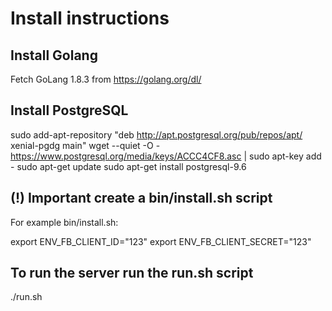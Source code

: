 # Install instructions

## Install Golang
Fetch GoLang 1.8.3 from https://golang.org/dl/

## Install PostgreSQL

sudo add-apt-repository "deb http://apt.postgresql.org/pub/repos/apt/ xenial-pgdg main"
wget --quiet -O - https://www.postgresql.org/media/keys/ACCC4CF8.asc | sudo apt-key add -
sudo apt-get update
sudo apt-get install postgresql-9.6

## (!) Important create a bin/install.sh script
For example bin/install.sh:

export ENV_FB_CLIENT_ID="123"
export ENV_FB_CLIENT_SECRET="123"

## To run the server run the run.sh script
./run.sh